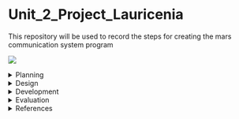 

# Unit_2_Project_Lauricenia
This repository will be used to record the steps for creating the mars communication system program

![](20191106_121536.gif)


 
<details><summary>Planning</summary>

  Definition of the problem
  ==========================
  My client,the National Aeronautics and Space Administration (NASA) is a U.S. government agency responsible for science and technology related to air and space[1]. The agency launched a competition among the most famous programmers to create a communication system between Earth and Mars, and the Moon and Mars. The requirements outlined by the agency was a system that allows the users in the stations of Mars to communicate seamlessly using English with the two other stations. The keyboard input on each station must be limited to 2 push buttons and only 100W lights buzzers must be available. The current technology limitates the Mars station to communicate only in binary. 
  
  Proposed solution
  ===================
 Since the Mars station can only communicate using binary and the users must be able to send and recieve messages in english, its necessary to make a system that is able to execute the conversion between these two languages. The system should allow the user to enter the message in english then convert it to binary and send it to other station, in the same way, it should be able to receive the message in binary language and present it to the user in english. The user will be able to input the message by pressing the "OK" button, by which will choose the letter that appears in the serial monitor and the button "ERASE" by which can erase the last letter introduced in the message and by pressing both to insert space between the words. 

  Success criteria 
  ====================
  These are the measurable outcomes :
  1. Users can communicate effectively in english using 2 buttons; 
  1. System can send messages;
  1. System can receive messages; 
  1. System can convert messages from english to binary;
  1. System can convert messages from binary to english.
 
<p></details>
 

<details><summary>Design</summary>
  
  System diagram
  ==============
 ![](systemdiagram.jpg)
  Algorithms flow diagram
  ====================
 ![](flowchart1.jpg)
 ![](flowchart2.jpg)
  Testplan
  ============
<p></details>
 
 
<details><summary>Development</summary>
 
 ## 8 lcds
 This program forms numbers from 0 to 1 with the leds using boolean logic.
 
 ![](8 lcds.mov)
 
 ```.sh
 // Number one 
 bool  a = ( !A & !C ) | B | ( A & C );
 bool digitalWrite(out1, a);
 ```
 
 
 ## What is usability?

```
In software engineering, usability is the degree to which a software can be used by specified consumers to achieve quantified objectives with effectiveness, efficiency, and satisfaction in a quantified context of use.[2]
```

<p></details>
   
   
<details><summary>Evaluation</summary>
  
  Evidence of success criteria
  =========================
  
  
  Recommendations for the future 
  ====================


 <p></details>
   
  
 <details><summary>References</summary>
 [1]https://www.nasa.gov/audience/forstudents/5-8/features/nasa-knows/what-is-nasa-58.html  
 [2]“Usability.” Usability - Computer Science Wiki, computersciencewiki.org/index.php/Usability.
 <p></details> 
